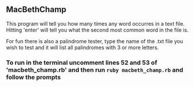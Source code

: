 ## MacBethChamp

This program will tell you how many times any word occurres in a text file. Hitting 'enter' will tell you what the second most common word in the file is.

For fun there is also a palindrome tester, type the name of the .txt file you wish to test and it will list all palindromes with 3 or more letters.

### To run in the terminal uncomment lines 52 and 53 of 'macbeth_champ.rb' and then run ```ruby macbeth_champ.rb``` and follow the prompts